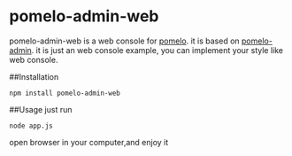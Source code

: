 # pomelo-admin-web
pomelo-admin-web is a web console for [pomelo](https://github.com/NetEase/pomelo). it is based on [pomelo-admin](https://github.com/NetEase/pomelo-admin). it is just an web console example, you can implement your style like web console.      

##Installation
```
npm install pomelo-admin-web  
```
##Usage
just run  
```
node app.js
```

open browser in your computer,and enjoy it 
